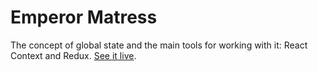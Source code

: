 # Emperor Matress
The concept of global state and the main tools for working with it: React Context and Redux.
[See it live](https://kerwindows.github.io/emperor-matress/).

